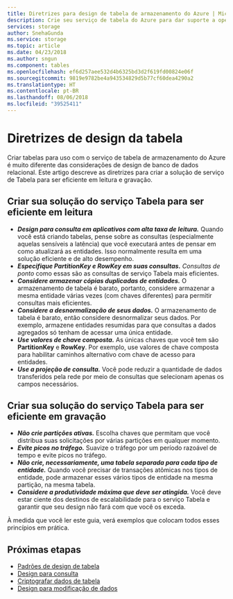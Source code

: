 ```yaml
---
title: Diretrizes para design de tabela de armazenamento do Azure | Microsoft Docs
description: Crie seu serviço de tabela do Azure para dar suporte a operações de leitura com eficiência.
services: storage
author: SnehaGunda
ms.service: storage
ms.topic: article
ms.date: 04/23/2018
ms.author: sngun
ms.component: tables
ms.openlocfilehash: ef6d257aee532d4b6325bd3d2f619fd00824e06f
ms.sourcegitcommit: 9819e9782be4a943534829d5b77cf60dea4290a2
ms.translationtype: HT
ms.contentlocale: pt-BR
ms.lasthandoff: 08/06/2018
ms.locfileid: "39525411"
---
```

# <a name="guidelines-for-table-design"></a>Diretrizes de design da tabela

Criar tabelas para uso com o serviço de tabela de armazenamento do Azure é muito diferente das considerações de design de banco de dados relacional. Este artigo descreve as diretrizes para criar a solução de serviço de Tabela para ser eficiente em leitura e gravação.

## <a name="design-your-table-service-solution-to-be-read-efficient"></a>Criar sua solução do serviço Tabela para ser eficiente em leitura

* ***Design para consulta em aplicativos com alta taxa de leitura.*** Quando você está criando tabelas, pense sobre as consultas (especialmente aquelas sensíveis a latência) que você executará antes de pensar em como atualizará as entidades. Isso normalmente resulta em uma solução eficiente e de alto desempenho.  
* ***Especifique PartitionKey e RowKey em suas consultas.*** *Consultas de ponto* como essas são as consultas de serviço Tabela mais eficientes.  
* ***Considere armazenar cópias duplicadas de entidades.*** O armazenamento de tabela é barato, portanto, considere armazenar a mesma entidade várias vezes (com chaves diferentes) para permitir consultas mais eficientes.  
* ***Considere a desnormalização de seus dados.*** O armazenamento de tabela é barato, então considere desnormalizar seus dados. Por exemplo, armazene entidades resumidas para que consultas a dados agregados só tenham de acessar uma única entidade.  
* ***Use valores de chave composta.*** As únicas chaves que você tem são **PartitionKey** e **RowKey**. Por exemplo, use valores de chave composta para habilitar caminhos alternativo com chave de acesso para entidades.  
* ***Use a projeção de consulta.*** Você pode reduzir a quantidade de dados transferidos pela rede por meio de consultas que selecionam apenas os campos necessários.  

## <a name="design-your-table-service-solution-to-be-write-efficient"></a>Criar sua solução do serviço Tabela para ser eficiente em gravação  

* ***Não crie partições ativas.*** Escolha chaves que permitam que você distribua suas solicitações por várias partições em qualquer momento.  
* ***Evite picos no tráfego.*** Suavize o tráfego por um período razoável de tempo e evite picos no tráfego.
* ***Não crie, necessariamente, uma tabela separada para cada tipo de entidade.*** Quando você precisar de transações atômicas nos tipos de entidade, pode armazenar esses vários tipos de entidade na mesma partição, na mesma tabela.
* ***Considere a produtividade máxima que deve ser atingida.*** Você deve estar ciente dos destinos de escalabilidade para o serviço Tabela e garantir que seu design não fará com que você os exceda.  

À medida que você ler este guia, verá exemplos que colocam todos esses princípios em prática. 

## <a name="next-steps"></a>Próximas etapas

- [Padrões de design de tabela](table-storage-design-patterns.md)
- [Design para consulta](table-storage-design-for-query.md)
- [Criptografar dados de tabela](table-storage-design-encrypt-data.md)
- [Design para modificação de dados](table-storage-design-for-modification.md)
